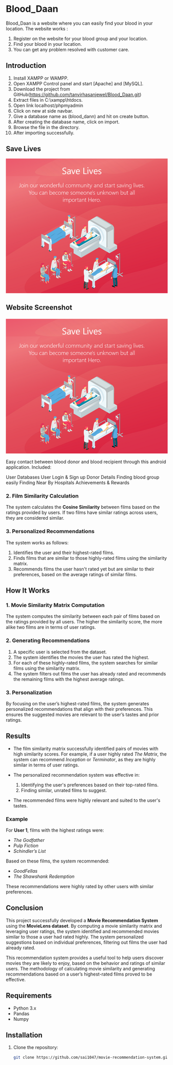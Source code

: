 # Blood_Daan

Blood_Daan is a website where you can easily find your blood in your location. The website works :

1. Register on the website for your blood group and your location.
2. Find your blood in your location.
3. You can get any problem resolved with customer care.

## Introduction

1. Install XAMPP or WAMPP.
2. Open XAMPP Control panel and start [Apache] and [MySQL].
3. Download the project from GitHub(https://github.com/tanvirhasanjewel/Blood_Daan.git)
4. Extract files in C:\xampp\htdocs.
5. Open link localhost/phpmyadmin
6. Click on new at side navbar.
7. Give a database name as (blood_dann) and hit on create button.
8. After creating the database name, click on import.
9. Browse the file in the directory.
10. After importing successfully.
    
## Save Lives

![image alt](https://github.com/tanvirhasanjewel/Blood_Daan/blob/main/Image/regphoto.png)

## Website Screenshot

###

![image alt](https://github.com/tanvirhasanjewel/Blood_Daan/blob/main/Image/regphoto.png)



Easy contact between blood donor and blood recipient through this android application.
Included:

User Databases
User Login & Sign up
Donor Details
Finding blood group easily
Finding Near By Hospitals
Achievements & Rewards

### 2. **Film Similarity Calculation**

The system calculates the **Cosine Similarity** between films based on the ratings provided by users. If two films have similar ratings across users, they are considered similar.

### 3. **Personalized Recommendations**

The system works as follows:
1. Identifies the user and their highest-rated films.
2. Finds films that are similar to those highly-rated films using the similarity matrix.
3. Recommends films the user hasn't rated yet but are similar to their preferences, based on the average ratings of similar films.

## How It Works

### 1. **Movie Similarity Matrix Computation**

The system computes the similarity between each pair of films based on the ratings provided by all users. The higher the similarity score, the more alike two films are in terms of user ratings.

### 2. **Generating Recommendations**

1. A specific user is selected from the dataset.
2. The system identifies the movies the user has rated the highest.
3. For each of these highly-rated films, the system searches for similar films using the similarity matrix.
4. The system filters out films the user has already rated and recommends the remaining films with the highest average ratings.

### 3. **Personalization**

By focusing on the user’s highest-rated films, the system generates personalized recommendations that align with their preferences. This ensures the suggested movies are relevant to the user’s tastes and prior ratings.

## Results

- The film similarity matrix successfully identified pairs of movies with high similarity scores. For example, if a user highly rated *The Matrix*, the system can recommend *Inception* or *Terminator*, as they are highly similar in terms of user ratings.
  
- The personalized recommendation system was effective in:
  1. Identifying the user's preferences based on their top-rated films.
  2. Finding similar, unrated films to suggest.

- The recommended films were highly relevant and suited to the user's tastes.

### Example

For **User 1**, films with the highest ratings were:
- *The Godfather*
- *Pulp Fiction*
- *Schindler’s List*

Based on these films, the system recommended:
- *GoodFellas*
- *The Shawshank Redemption*

These recommendations were highly rated by other users with similar preferences.

## Conclusion

This project successfully developed a **Movie Recommendation System** using the **MovieLens dataset**. By computing a movie similarity matrix and leveraging user ratings, the system identified and recommended movies similar to those a user had rated highly. The system personalized suggestions based on individual preferences, filtering out films the user had already rated.

This recommendation system provides a useful tool to help users discover movies they are likely to enjoy, based on the behavior and ratings of similar users. The methodology of calculating movie similarity and generating recommendations based on a user’s highest-rated films proved to be effective.

## Requirements

- Python 3.x
- Pandas
- Numpy

## Installation

1. Clone the repository:
   ```bash
   git clone https://github.com/sai1047/movie-recommendation-system.git

